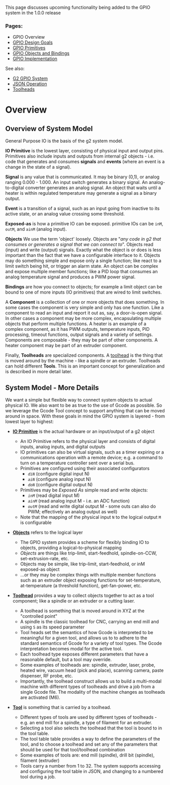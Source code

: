 This page discusses upcoming functionality being added to the GPIO system in the 1.0.0 release<br>

### Pages:
- GPIO Overview
- [GPIO Design Goals](gpio-design-goals)
- [GPIO Primitives](gpio-primitives)
- [GPIO Objects and Bindings](gpio-objects-and-binding)
- [GPIO Implementation](gpio-implementation)

See also:
- [G2 GPIO System](Digital-IO)
- [JSON Operation](JSON-Operation)
- [Toolheads](Toolheads)

# Overview
## Overview of System Model
General Purpose IO is the basis of the g2 system model. 

**IO Primitive** is the lowest layer, consisting of physical input and output pins. Primitives also include inputs and outputs from internal g2 objects - i.e. code that generates and consumes **signals** and **events** (where an event is a change in the state of a signal).

**Signal** is any value that is communicated. It may be binary (0,1), or analog ranging 0.000 - 1.000. An input switch generates a binary signal. An analog-to-digital converter generates an analog signal. An object that waits until a heater is within regulated temperature may generate a signal as a binary output.

**Event** is a transition of a signal, such as an input going from inactive to its active state, or an analog value crossing some threshold.

**Exposed-as** is how a primitive IO can be exposed. primitive IOs can be `inM`, `outM`, and `ainM` (analog input).

**Objects** We use the term 'object' loosely. Objects are "_any code in g2 that consumes or generates a signal that we can connect to_". Objects read (input) and write (output) signals. Exactly what the object is or does is less important than the fact that we have a configurable interface to it. Objects may do something simple and expose only a single function; like react to a limit switch being hit, or trigger an alarm state. An object can be complex and expose multiple member functions; like a PID loop that consumes an analog temperature signal and produces a PWM power signal.

**Bindings** are how you connect to objects; for example a limit object can be bound to one of more inputs (IO primitives) that are wired to limit switches.

A **Component** is a collection of one or more objects that does something. In some cases the component is very simple and only has one function. Like a component to read an input and report it out as, say, a door-is-open signal. In other cases a component may be more complex, encapsulating multiple objects that perform multiple functions. A heater is an example of a complex component, as it has PWM outputs, temperature inputs, PID processing, timeout functions, output signals and a variety of settings. Components are composable - they may be part of other components. A heater component may be part of an extruder component.

Finally, **Toolheads** are specialized components.  A [toolhead](Toolheads) is the thing that is moved around by the machine - like a spindle or an extruder. Toolheads can hold different **Tools**. This is an important concept for generalization and is described in more detail later.

## System Model - More Details
We want a simple but flexible way to connect system objects to actual physical IO. We also want to be as true to the use of Gcode as possible. So we leverage the Gcode Tool concept to support anything that can be moved around in space. With these goals in mind the GPIO system is layered - from lowest layer to highest:

- **[IO Primitive](#io-primitives)** is the actual hardware or an input/output of a g2 object
  - An IO Primitive refers to the physical layer and consists of digital inputs, analog inputs, and digital outputs
  - IO primitives can also be virtual signals, such as a timer expiring or a communications operation with a remote device; e.g. a command to turn on a temperature controller sent over a serial bus.
  - Primitives are configured using their associated configurators
    - _`diN`_ (configure digital input N)
    - _`aiN`_ (configure analog input N)
    - _`doN`_ (configure digital output N)
  - Primitives may be _Exposed As_ simple read and write objects: 
    - _`inM`_  (read digital input M)
    - _`ainM`_ (read analog input M - i.e. an ADC function)
    - _`outM`_ (read and write digital output M - some outs can also do PWM; effectively an analog output as well)
  - Note that the mapping of the physical input `N` to the logical output `M` is configurable

- **[Objects](#objects-and-binding)** refers to the logical layer
  - The GPIO system provides a scheme for flexibly binding IO to objects, providing a logical-to-physical mapping
  - _Objects_ are things like trip-limit, start-feedhold, spindle-on-CCW, set-extrusion-rate, etc.
  - Objects may be simple, like trip-limit, start-feedhold, or inM exposed-as object
  - ...or they may be complex things with multiple member functions such as an extruder object exposing functions for set-temperature, at-temperature (a threshold function), get-fan-power, etc.

- **[Toolhead](#toolheads-and-tools)** provides a way to collect objects together to act as a tool component; like a spindle or an extruder or a cutting laser.
  - A toolhead is something that is moved around in XYZ at the "controlled point"
  - A spindle is the classic toolhead for CNC, carrying an end mill and using `S` as its speed parameter
  - Tool heads set the semantics of how Gcode is interpreted to be meaningful for a given tool, and allows us to to adhere to the standard semantics of Gcode for a variety of tool types. The Gcode interpretation becomes modal for the active tool.
  - Each toolhead type exposes different parameters that have a reasonable default, but a tool may override.
  - Some examples of toolheads are: spindle, extruder, laser, probe, heated wire, vacuum head (pick and place), scanning camera, paste dispenser, RF probe, etc.
  - Importantly, the toolhead construct allows us to build a multi-modal machine with different types of toolheads and drive a job from a single Gcode file. The modality of the machine changes as toolheads are activated (M6).

- **[Tool](#toolheads-and-tools)** is something that is carried by a toolhead.
  - Different types of tools are used by different types of toolheads - e.g. an end mill for a spindle, a type of filament for an extruder.
  - Selecting a tool also selects the toolhead that the tool is bound to in the tool table.  
  - The tool table table provides a way to define the parameters of the tool, and to choose a toolhead and set any of the parameters that should be used for that tool/toolhead combination
  - Some examples of tools are: end mill (spindle), drill bit (spindle), filament (extruder)
  - Tools carry a number from 1 to 32. The system supports accessing and configuring the tool table in JSON, and changing to a numbered tool during a job.
